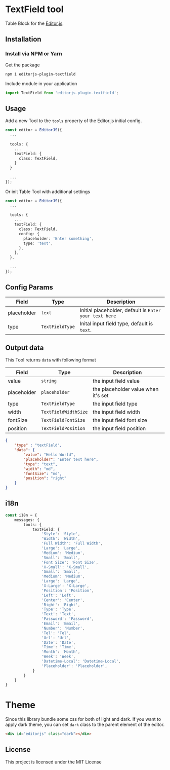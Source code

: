 # TextField tool
Table Block for the [Editor.js](https://editorjs.io).

## Installation

### Install via NPM or Yarn

Get the package

```shell
npm i editorjs-plugin-textfield
```
Include module in your application

```typescript
import TextField from 'editorjs-plugin-textfield';
```

## Usage
Add a new Tool to the `tools` property of the Editor.js initial config.

```typescript
const editor = EditorJS({
  ...
  
  tools: {
    ...
    textField: {
      class: TextField,
    }
  }
  
  ...
});
```

Or init Table Tool with additional settings

```typescript
const editor = EditorJS({
  ...
  
  tools: {
    ...
    textField: {
      class: TextField,
      config: {
        placeholder: 'Enter something',
        type: 'text',
      },
    },
  },
  
  ...
});
```

## Config Params

| Field              | Type     | Description                              |
| ------------------ | -------- | ---------------------------------------- |
| placeholder               | `text` | Initial placeholder, default is `Enter your text here`   |
| type               | `TextFieldType` | Inital input field type, default is `text`.|

## Output data
This Tool returns `data` with following format

| Field     | Type         | Description                               |
| --------- | ------------ | ----------------------------------------- |
| value   | `string` | the input field value |
| placeholder   | `placeholder` | the placeholder value when it's set |
| type   | `TextFieldType` | the input field type |
| width   | `TextFieldWidthSize` | the input field width |
| fontSize   | `TextFieldFontSize` | the input field font size |
| position   | `TextFieldPosition` | the input field position |


```json
{
    "type" : "textField",
    "data": {
        "value": "Hello World",
        "placeholder": "Enter text here",
        "type": "text",
        "width": "md",
        "fontSize": "md",
        "position": "right"
    }
}
```
## i18n
```typescript
const i18n = {
    messages: {
        tools: {
            textField: {
                'Style': 'Style',
                'Width': 'Width',
                'Full Width': 'Full Width',
                'Large': 'Large',
                'Medium': 'Medium',
                'Small': 'Small',
                'Font Size': 'Font Size',
                'X-Small': 'X-Small',
                'Small': 'Small',
                'Medium': 'Medium',
                'Large': 'Large',
                'X-Large': 'X-Large',
                'Position': 'Position',
                'Left': 'Left',
                'Center': 'Center',
                'Right': 'Right',
                'Type': 'Type',
                'Text': 'Text',
                'Password': 'Password',
                'Email': 'Email',
                'Number': 'Number',
                'Tel': 'Tel',
                'Url': 'Url',
                'Date': 'Date',
                'Time': 'Time',
                'Month': 'Month',
                'Week': 'Week',
                'Datetime-Local': 'Datetime-Local',
                'Placeholder': 'Placeholder',
            }
        }
    }
}
```

# Theme
Since this library bundle some css for both of light and dark.
If you want to apply dark theme, you can set `dark` class to the parent element of the editor.
```html
<div id="editorjs" class="dark"></div>
```

## License
This project is licensed under the MIT License 
